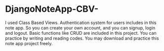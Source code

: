 # DjangoNoteApp-CBV-

I used Class Based Views. Authentication system for users includes in this note app. So you can create your own account, and you can signup, login and logout. Basic functions like CRUD are included in this project. You can practice by writing and reading codes. You may download and practice this note app project freely.
